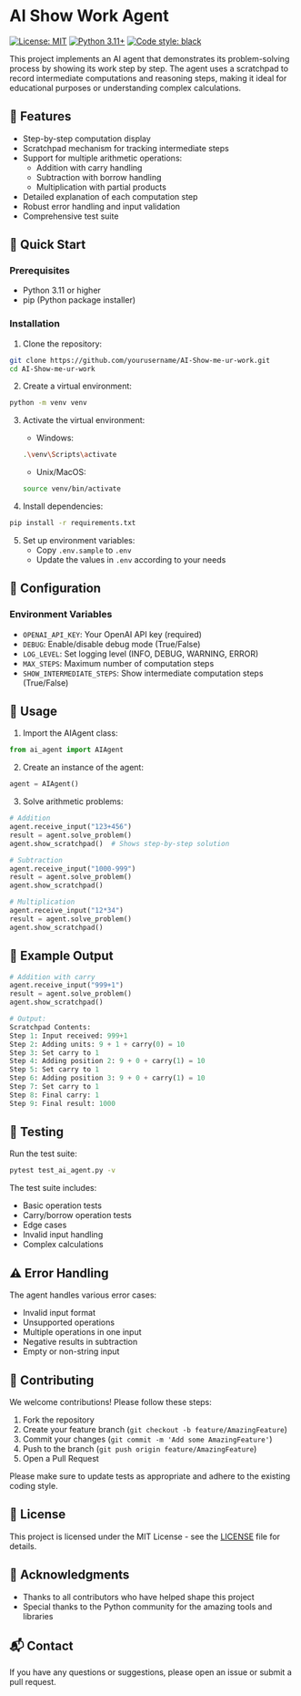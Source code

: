 # AI Show Work Agent

[![License: MIT](https://img.shields.io/badge/License-MIT-yellow.svg)](https://opensource.org/licenses/MIT)
[![Python 3.11+](https://img.shields.io/badge/python-3.11+-blue.svg)](https://www.python.org/downloads/)
[![Code style: black](https://img.shields.io/badge/code%20style-black-000000.svg)](https://github.com/psf/black)

This project implements an AI agent that demonstrates its problem-solving process by showing its work step by step. The agent uses a scratchpad to record intermediate computations and reasoning steps, making it ideal for educational purposes or understanding complex calculations.

## 🌟 Features

- Step-by-step computation display
- Scratchpad mechanism for tracking intermediate steps
- Support for multiple arithmetic operations:
  - Addition with carry handling
  - Subtraction with borrow handling
  - Multiplication with partial products
- Detailed explanation of each computation step
- Robust error handling and input validation
- Comprehensive test suite

## 🚀 Quick Start

### Prerequisites

- Python 3.11 or higher
- pip (Python package installer)

### Installation

1. Clone the repository:
```bash
git clone https://github.com/yourusername/AI-Show-me-ur-work.git
cd AI-Show-me-ur-work
```

2. Create a virtual environment:
```bash
python -m venv venv
```

3. Activate the virtual environment:
   - Windows:
   ```bash
   .\venv\Scripts\activate
   ```
   - Unix/MacOS:
   ```bash
   source venv/bin/activate
   ```

4. Install dependencies:
```bash
pip install -r requirements.txt
```

5. Set up environment variables:
   - Copy `.env.sample` to `.env`
   - Update the values in `.env` according to your needs

## 🔧 Configuration

### Environment Variables

- `OPENAI_API_KEY`: Your OpenAI API key (required)
- `DEBUG`: Enable/disable debug mode (True/False)
- `LOG_LEVEL`: Set logging level (INFO, DEBUG, WARNING, ERROR)
- `MAX_STEPS`: Maximum number of computation steps
- `SHOW_INTERMEDIATE_STEPS`: Show intermediate computation steps (True/False)

## 📖 Usage

1. Import the AIAgent class:
```python
from ai_agent import AIAgent
```

2. Create an instance of the agent:
```python
agent = AIAgent()
```

3. Solve arithmetic problems:
```python
# Addition
agent.receive_input("123+456")
result = agent.solve_problem()
agent.show_scratchpad()  # Shows step-by-step solution

# Subtraction
agent.receive_input("1000-999")
result = agent.solve_problem()
agent.show_scratchpad()

# Multiplication
agent.receive_input("12*34")
result = agent.solve_problem()
agent.show_scratchpad()
```

## 📝 Example Output

```python
# Addition with carry
agent.receive_input("999+1")
result = agent.solve_problem()
agent.show_scratchpad()

# Output:
Scratchpad Contents:
Step 1: Input received: 999+1
Step 2: Adding units: 9 + 1 + carry(0) = 10
Step 3: Set carry to 1
Step 4: Adding position 2: 9 + 0 + carry(1) = 10
Step 5: Set carry to 1
Step 6: Adding position 3: 9 + 0 + carry(1) = 10
Step 7: Set carry to 1
Step 8: Final carry: 1
Step 9: Final result: 1000
```

## 🧪 Testing

Run the test suite:
```bash
pytest test_ai_agent.py -v
```

The test suite includes:
- Basic operation tests
- Carry/borrow operation tests
- Edge cases
- Invalid input handling
- Complex calculations

## ⚠️ Error Handling

The agent handles various error cases:
- Invalid input format
- Unsupported operations
- Multiple operations in one input
- Negative results in subtraction
- Empty or non-string input

## 🤝 Contributing

We welcome contributions! Please follow these steps:

1. Fork the repository
2. Create your feature branch (`git checkout -b feature/AmazingFeature`)
3. Commit your changes (`git commit -m 'Add some AmazingFeature'`)
4. Push to the branch (`git push origin feature/AmazingFeature`)
5. Open a Pull Request

Please make sure to update tests as appropriate and adhere to the existing coding style.

## 📄 License

This project is licensed under the MIT License - see the [LICENSE](LICENSE) file for details.

## 🙏 Acknowledgments

- Thanks to all contributors who have helped shape this project
- Special thanks to the Python community for the amazing tools and libraries

## 📬 Contact

If you have any questions or suggestions, please open an issue or submit a pull request.
